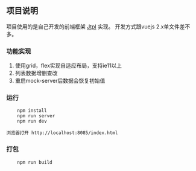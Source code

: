 ## 项目说明

项目使用的是自己开发的前端框架 [Jtpl](https://github.com/jrs320/Jtpl) 实现。
开发方式跟vuejs 2.x单文件差不多。

### 功能实现

1. 使用grid，flex实现自适应布局，支持ie11以上
2. 列表数据增删查改
3. 重启mock-server后数据会恢复初始值

### 运行

```
    npm install
    npm run server
    npm run dev
```
    浏览器打开 http://localhost:8085/index.html

### 打包

```
    npm run build
```

